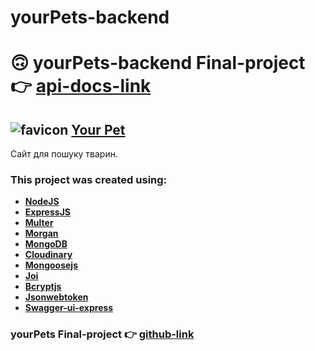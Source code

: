 # yourPets-backend

<h1>🙃 yourPets-backend Final-project 👉 <a href="https://" target="_blank" rel="noreferrer">api-docs-link</a></h1>

<h2><img src="/tmp/favicon.ico" alt="favicon"> <a href="https://github.com/VikaSemenchuk/yourPets-backend" target="_blank" rel="noreferrer">Your Pet</a></h2>
<p>Сайт для пошуку тварин.</p>

<h3>This project was created using:</h3>
<ul>
<li><a href="https://nodejs.org/ru" target="_blank" rel="noreferrer"><b>NodeJS</b></a></li>
<li><a href="https://www.npmjs.com/package/express" target="_blank" rel="noreferrer"><b>ExpressJS</b></a></li>
<li><a href="http://expressjs.com/en/resources/middleware/multer.html" target="_blank" rel="noreferrer"><b>Multer</b></a></li>
<li><a href="https://expressjs.com/en/resources/middleware/morgan.html" target="_blank" rel="noreferrer"><b>Morgan</b></a></li>
<li><a href="https://www.mongodb.com/" target="_blank" rel="noreferrer"><b>MongoDB</b></a></li>
<li><a href="https://cloudinary.com/" target="_blank" rel="noreferrer"><b>Cloudinary</b></a></li>
<li><a href="https://mongoosejs.com/" target="_blank" rel="noreferrer"><b>Mongoosejs</b></a></li>
<li><a href="https://joi.dev/" target="_blank" rel="noreferrer"><b>Joi</b></a></li>
<li><a href="https://www.npmjs.com/package/bcryptjs" target="_blank" rel="noreferrer"><b>Bcryptjs</b></li>
<li><a href="https://www.npmjs.com/package/jsonwebtoken" target="_blank" rel="noreferrer"><b>Jsonwebtoken</b></a></li>
<li><a href="https://www.npmjs.com/package/swagger-ui-express" target="_blank" rel="noreferrer"><b>Swagger-ui-express</b></a></li>
</ul>

<h3>yourPets  Final-project 👉 
<a href="https://" target="_blank" rel="noreferrer">github-link</a></h2>
